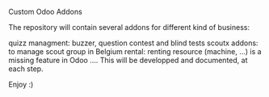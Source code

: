 Custom Odoo Addons

The repository will contain several addons for different kind of business:

quizz managment: buzzer, question contest and blind tests
scoutx addons: to manage scout group in Belgium
rental: renting resource (machine, ...) is a missing feature in Odoo
....
This will be developped and documented, at each step.

Enjoy :)
